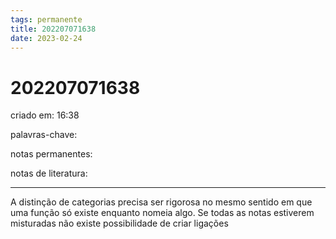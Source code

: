 ```yaml
---
tags: permanente
title: 202207071638
date: 2023-02-24
---
```


# 202207071638

criado em: 16:38

palavras-chave:

notas permanentes:

notas de literatura:

---

A distinção de categorias precisa ser rigorosa no mesmo sentido em que uma função só existe enquanto nomeia algo. Se todas as notas estiverem misturadas não existe possibilidade de criar ligações 
